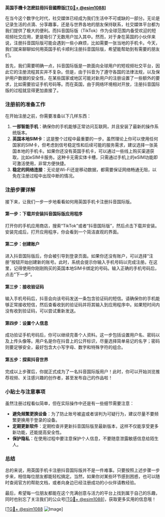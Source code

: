 **英国手機卡怎麽註冊抖音國際版[[TG💪+ @esim1088](https://t.me/s/esim1088)]**

在当今这个数字化时代，社交媒体已经成为我们生活中不可或缺的一部分。无论是记录生活的点滴、分享趣事，还是与世界各地的朋友保持联系，社交媒体平台都为我们提供了极大的便利。而抖音国际版（TikTok）作为全球范围内备受欢迎的短视频社交应用，更是吸引了无数用户加入其中。然而，对于身在英国的小伙伴来说，注册抖音国际版可能会遇到一些小麻烦，比如需要一张当地的手机卡。今天，我们就来聊聊如何用英国手机卡顺利注册抖音国际版，希望能帮助到有需要的朋友们。

首先，我们需要明确一点，抖音国际版是一款面向全球用户的短视频社交平台，因此它的注册流程其实并不复杂。但是，由于抖音为了遵守各国的法律法规，以及保护用户数据的安全性，在某些国家或地区可能对新用户的注册设置了一些额外的要求，比如需要验证手机号码等。而在英国，由于网络环境相对开放，注册抖音国际版的过程就显得更加直接了。

### 注册前的准备工作

在开始注册之前，你需要准备以下几样东西：

1. **一部智能手机**：确保你的手机能够正常访问互联网，并且安装了最新的操作系统版本。
2. **英国本地SIM卡**：这是整个过程中最重要的一步。虽然理论上你可以使用任何国家的SIM卡，但考虑到信号稳定性和后续可能的服务需求，建议选择一张英国本地的手机卡。如果你还没有英国手机卡，可以通过一些线上购买渠道获取，比如eSIM卡服务。这种卡无需实体卡槽，只需通过手机上的eSIM功能即可激活使用，非常方便快捷。
3. **稳定的网络连接**：无论是Wi-Fi还是移动数据，都需要保证网络畅通无阻，以免在注册过程中出现中断的情况。

### 注册步骤详解

接下来，让我们一步一步地看看如何用英国手机卡注册抖音国际版。

#### 第一步：下载并安装抖音国际版应用程序

打开你的手机应用商店，搜索“TikTok”或者“抖音国际版”，然后点击下载并安装。安装完成后，打开应用程序，你会看到一个简洁直观的界面。

#### 第二步：创建账户

进入抖音国际版后，你会被引导到登录页面。如果你还没有账户，可以选择“注册”按钮开始创建新的账号。此时，系统会提示你输入手机号码以完成注册。在这里，记得使用你刚刚购买的英国本地SIM卡绑定的号码。输入正确的手机号码后，点击“下一步”。

#### 第三步：接收验证码

输入手机号码后，抖音会向该号码发送一条包含验证码的短信。请确保你的手机能够正常接收短信，然后查看收到的验证码并将其输入到应用程序中。如果短时间内没有收到验证码，可以尝试重新发送。

#### 第四步：设置个人信息

成功验证手机号码后，你可以继续完善个人资料。这一步包括设置用户名、密码以及上传头像等。用户名是你在抖音上的公开标识，尽量选择简单易记的名字；密码则要足够安全，最好包含大小写字母、数字和特殊字符的组合。

#### 第五步：探索抖音世界

完成以上步骤后，你就正式成为了一名抖音国际版用户！此时，你可以开始浏览推荐视频、关注感兴趣的创作者，甚至发布自己的作品啦！

### 小贴士与注意事项

虽然注册过程看似简单，但在实际操作中还是有一些细节需要注意：

- **避免频繁更换设备**：为了防止账号被盗或者误判为可疑行为，建议尽量不要频繁更换用于登录的设备。
- **定期更新软件**：定期检查并更新抖音国际版至最新版本，这样不仅能享受更多新功能，还能提高安全性。
- **保护隐私**：在使用过程中要注意保护个人信息，不要随意泄露敏感信息给陌生人。

### 总结

总的来说，用英国手机卡注册抖音国际版并不是一件难事。只要按照上述步骤一步步来，相信每位朋友都能轻松搞定。当然，如果你对某些环节感到困惑，也可以随时查阅官方的帮助文档，或者向身边已经注册成功的小伙伴请教经验。

最后，希望每一位朋友都能在这个充满创意与活力的平台上找到属于自己的乐趣，同时也别忘了关注我们的公众号[[TG💪+ @esim1088](https://t.me/s/esim1088)]，获取更多实用的信息哦！

[[TG💪+ @esim1088](https://t.me/s/esim1088) ![Image](https://i.postimg.cc/4NQfJmqS/Snipaste-2025-05-13-00-14-12.png)]